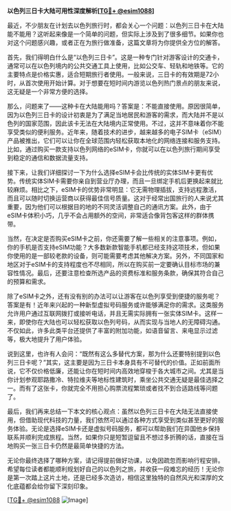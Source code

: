 **以色列三日卡大陆可用性深度解析[[TG💪+ @esim1088](https://t.me/s/esim1088)]**

最近，不少朋友在计划去以色列旅行时，都会关心一个问题：以色列三日卡在大陆能不能用？这听起来像是一个简单的问题，但实际上涉及到了很多细节。如果你也对这个问题感兴趣，或者正在为旅行做准备，这篇文章将为你提供全方位的解答。

首先，我们得明白什么是“以色列三日卡”。这是一种专门针对游客设计的交通卡，通常可以在以色列境内的公共交通工具上使用，比如公交车、轻轨和地铁等。它的主要特点是价格实惠，适合短期旅行者使用。一般来说，三日卡的有效期是72小时，从首次使用开始计算。对于想要在短时间内游览以色列热门景点的朋友来说，这无疑是一个非常方便的选择。

那么，问题来了——这种卡在大陆能用吗？答案是：不能直接使用。原因很简单，因为以色列三日卡的设计初衷是为了满足当地居民和游客的需求，而大陆并不是以色列的国家范围，因此该卡无法在大陆境内正常使用。不过，这并不意味着你不能享受类似的便利服务。近年来，随着技术的进步，越来越多的电子SIM卡（eSIM）产品被推出，它们可以让你在全球范围内轻松获取本地化的网络连接和服务支持。比如，通过购买一款支持以色列网络的eSIM卡，你就可以在以色列旅行期间享受到稳定的通信和数据流量支持。

接下来，让我们详细探讨一下为什么选择eSIM卡会比传统的实体SIM卡更有优势。传统实体SIM卡需要你亲自到营业厅办理，而且一旦绑定手机后更换起来就比较麻烦。相比之下，eSIM卡的优势非常明显：它无需物理插拔，支持远程激活，而且可以随时切换运营商以获得最佳信号质量。这对于经常出国旅行的人来说尤其重要，因为他们可以根据目的地的不同灵活调整自己的通讯方案。此外，由于eSIM卡体积小巧，几乎不会占用额外的空间，非常适合像背包客这样的群体携带。

当然，在决定是否购买eSIM卡之前，你还需要了解一些相关的注意事项。例如，你的手机是否支持eSIM功能？大多数新款智能手机都已经支持这项技术，但如果你使用的是一部较老款的设备，则可能需要考虑其他解决方案。另外，不同国家和地区对于eSIM卡的支持程度也不尽相同，所以在购买前一定要确认目标市场的兼容性情况。最后，还要注意检查所选产品的资费标准和服务条款，确保其符合自己的预算和需求。

除了eSIM卡之外，还有没有别的办法可以让游客在以色列享受到便捷的服务呢？答案是有！近年来兴起的一种新型虚拟号码服务或许能够满足你的需求。这类服务允许用户通过互联网拨打或接听电话，并且无需实际拥有一张实体SIM卡。这样一来，即使你在大陆也可以轻松获取以色列号码，从而实现与当地人的无障碍沟通。不仅如此，许多此类平台还提供了丰富的附加功能，如语音留言、来电显示过滤等，极大地提升了用户体验。

说到这里，也许有人会问：“既然有这么多替代方案，那为什么还要特别提到以色列三日卡呢？”其实，这主要是因为三日卡本身具有不可替代的价值。正如前面所说，它不仅价格低廉，还能让你在短时间内高效地穿梭于各大城市之间。尤其是当你计划参观耶路撒冷、特拉维夫等地标性建筑时，乘坐公共交通无疑是最佳选择之一。而有了这张卡，你就完全不用担心购票流程繁琐或者找不到合适路线等问题了。

最后，我们再来总结一下本文的核心观点：虽然以色列三日卡在大陆无法直接使用，但借助现代科技的力量，我们依然可以通过各种方式享受到类似甚至更好的服务体验。无论是选择eSIM卡还是虚拟号码服务，都可以帮助我们在异国他乡保持联系并顺利完成旅程。当然，如果你只是短暂逗留且不想过多折腾的话，直接在当地购买一张三日卡仍然是最简单快捷的方法。

无论你最终选择了哪种方案，请记得提前做好功课，以免因疏忽而影响行程安排。希望每位读者都能顺利规划好自己的以色列之旅，并收获一段难忘的经历！无论你是第一次踏上这片土地，还是已经多次造访，相信这里独特的自然风光和深厚的文化底蕴都会给你留下深刻印象。

[[TG💪+ @esim1088](https://t.me/s/esim1088) ![Image](https://i.postimg.cc/4NQfJmqS/Snipaste-2025-05-13-00-14-12.png)]